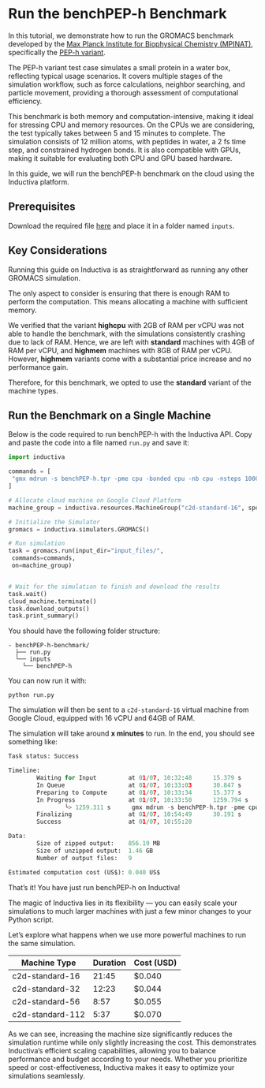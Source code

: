 # Run the benchPEP-h Benchmark
In this tutorial, we demonstrate how to run the GROMACS benchmark developed by the [Max Planck Institute for Biophysical Chemistry (MPINAT)](https://www.mpinat.mpg.de/en), specifically the [PEP-h variant](https://www.mpinat.mpg.de/grubmueller/bench). 

The PEP-h variant test case simulates a small protein in a water box, reflecting typical usage scenarios. It covers multiple stages of the simulation workflow, such as force calculations, neighbor searching, and particle movement, providing a thorough assessment of computational efficiency. 

This benchmark is both memory and computation-intensive, making it ideal for stressing CPU and memory resources. On the CPUs we are considering, the test typically takes between 5 and 15 minutes to complete. The simulation consists of 12 million atoms, with peptides in water, a 2 fs time step, and constrained hydrogen bonds. It is also compatible with GPUs, making it suitable for evaluating both CPU and GPU based hardware.

In this guide, we will run the benchPEP-h benchmark on the cloud using the Inductiva platform.

## Prerequisites
Download the required file [here](https://www.mpinat.mpg.de/benchPEP-h) and place it in a folder named `inputs`. 

## Key Considerations
Running this guide on Inductiva is as straightforward as running any other GROMACS simulation.

The only aspect to consider is ensuring that there is enough RAM to perform the computation. This means allocating a machine with sufficient memory.

We verified that the variant **highcpu** with 2GB of RAM per vCPU was not able to handle the benchmark, with the simulations consistently crashing due to lack of RAM. 
Hence, we are left with **standard** machines with 4GB of RAM per vCPU, and **highmem** machines with 8GB of RAM per vCPU. However, **highmem** variants come with a substantial price increase and no performance gain. 

Therefore, for this benchmark, we opted to use the **standard** variant of the machine types.

## Run the Benchmark on a Single Machine
Below is the code required to run benchPEP-h with the Inductiva API. Copy and paste the code into a file named `run.py` and save it:

```python
import inductiva

commands = [
 "gmx mdrun -s benchPEP-h.tpr -pme cpu -bonded cpu -nb cpu -nsteps 1000"
]

# Allocate cloud machine on Google Cloud Platform
machine_group = inductiva.resources.MachineGroup("c2d-standard-16", spot=True)

# Initialize the Simulator
gromacs = inductiva.simulators.GROMACS()

# Run simulation
task = gromacs.run(input_dir="input_files/",
 commands=commands,
 on=machine_group)


# Wait for the simulation to finish and download the results
task.wait()
cloud_machine.terminate()
task.download_outputs()
task.print_summary()
```

You should have the following folder structure:

```
- benchPEP-h-benchmark/  
  ├── run.py
  └── inputs
    └── benchPEP-h
```


You can now run it with:
```
python run.py
```

The simulation will then be sent to a `c2d-standard-16` virtual machine from Google Cloud, equipped with 16 vCPU and 64GB of RAM.

The simulation will take around **x minutes** to run. In the end, you should see something like:

```python
Task status: Success

Timeline:
        Waiting for Input         at 01/07, 10:32:48      15.379 s
        In Queue                  at 01/07, 10:33:03      30.847 s
        Preparing to Compute      at 01/07, 10:33:34      15.377 s
        In Progress               at 01/07, 10:33:50      1259.794 s
                └> 1259.311 s      gmx mdrun -s benchPEP-h.tpr -pme cpu -bonded cpu -nb cpu -nsteps 1000
        Finalizing                at 01/07, 10:54:49      30.191 s
        Success                   at 01/07, 10:55:20      

Data:
        Size of zipped output:    856.19 MB
        Size of unzipped output:  1.46 GB
        Number of output files:   9

Estimated computation cost (US$): 0.040 US$
```

That’s it! You have just run benchPEP-h on Inductiva! 

The magic of Inductiva lies in its flexibility — you can easily scale your simulations to much larger machines with just a few minor changes to your Python script.

Let’s explore what happens when we use more powerful machines to run the same simulation.

| Machine Type      | Duration   | Cost (USD) |
|-------------------|------------|------------|
| c2d-standard-16   | 21:45      | $0.040     |
| c2d-standard-32   | 12:23      | $0.044     |
| c2d-standard-56   | 8:57       | $0.055     |
| c2d-standard-112  | 5:37       | $0.070     |

As we can see, increasing the machine size significantly reduces the simulation runtime while only slightly increasing the cost. This demonstrates Inductiva’s efficient scaling capabilities, allowing you to balance performance and budget according to your needs. Whether you prioritize speed or cost-effectiveness, Inductiva makes it easy to optimize your simulations seamlessly.